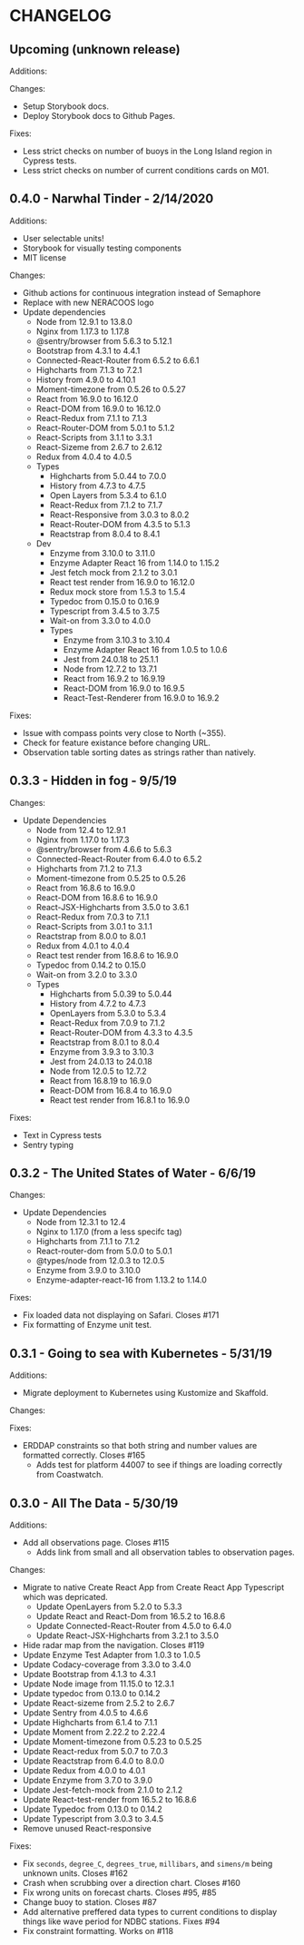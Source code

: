 # CHANGELOG

## Upcoming (unknown release)

Additions:

Changes:

- Setup Storybook docs.
- Deploy Storybook docs to Github Pages.

Fixes:

- Less strict checks on number of buoys in the Long Island region in Cypress tests.
- Less strict checks on number of current conditions cards on M01.

## 0.4.0 - Narwhal Tinder - 2/14/2020

Additions:

- User selectable units!
- Storybook for visually testing components
- MIT license

Changes:

- Github actions for continuous integration instead of Semaphore
- Replace with new NERACOOS logo
- Update dependencies
  - Node from 12.9.1 to 13.8.0
  - Nginx from 1.17.3 to 1.17.8
  - @sentry/browser from 5.6.3 to 5.12.1
  - Bootstrap from 4.3.1 to 4.4.1
  - Connected-React-Router from 6.5.2 to 6.6.1
  - Highcharts from 7.1.3 to 7.2.1
  - History from 4.9.0 to 4.10.1
  - Moment-timezone from 0.5.26 to 0.5.27
  - React from 16.9.0 to 16.12.0
  - React-DOM from 16.9.0 to 16.12.0
  - React-Redux from 7.1.1 to 7.1.3
  - React-Router-DOM from 5.0.1 to 5.1.2
  - React-Scripts from 3.1.1 to 3.3.1
  - React-Sizeme from 2.6.7 to 2.6.12
  - Redux from 4.0.4 to 4.0.5
  - Types
    - Highcharts from 5.0.44 to 7.0.0
    - History from 4.7.3 to 4.7.5
    - Open Layers from 5.3.4 to 6.1.0
    - React-Redux from 7.1.2 to 7.1.7
    - React-Responsive from 3.0.3 to 8.0.2
    - React-Router-DOM from 4.3.5 to 5.1.3
    - Reactstrap from 8.0.4 to 8.4.1
  - Dev
    - Enzyme from 3.10.0 to 3.11.0
    - Enzyme Adapter React 16 from 1.14.0 to 1.15.2
    - Jest fetch mock from 2.1.2 to 3.0.1
    - React test render from 16.9.0 to 16.12.0
    - Redux mock store from 1.5.3 to 1.5.4
    - Typedoc from 0.15.0 to 0.16.9
    - Typescript from 3.4.5 to 3.7.5
    - Wait-on from 3.3.0 to 4.0.0
    - Types
      - Enzyme from 3.10.3 to 3.10.4
      - Enzyme Adapter React 16 from 1.0.5 to 1.0.6
      - Jest from 24.0.18 to 25.1.1
      - Node from 12.7.2 to 13.7.1
      - React from 16.9.2 to 16.9.19
      - React-DOM from 16.9.0 to 16.9.5
      - React-Test-Renderer from 16.9.0 to 16.9.2

Fixes:

- Issue with compass points very close to North (~355).
- Check for feature existance before changing URL.
- Observation table sorting dates as strings rather than natively.

## 0.3.3 - Hidden in fog - 9/5/19

Changes:

- Update Dependencies
  - Node from 12.4 to 12.9.1
  - Nginx from 1.17.0 to 1.17.3
  - @sentry/browser from 4.6.6 to 5.6.3
  - Connected-React-Router from 6.4.0 to 6.5.2
  - Highcharts from 7.1.2 to 7.1.3
  - Moment-timezone from 0.5.25 to 0.5.26
  - React from 16.8.6 to 16.9.0
  - React-DOM from 16.8.6 to 16.9.0
  - React-JSX-Highcharts from 3.5.0 to 3.6.1
  - React-Redux from 7.0.3 to 7.1.1
  - React-Scripts from 3.0.1 to 3.1.1
  - Reactstrap from 8.0.0 to 8.0.1
  - Redux from 4.0.1 to 4.0.4
  - React test render from 16.8.6 to 16.9.0
  - Typedoc from 0.14.2 to 0.15.0
  - Wait-on from 3.2.0 to 3.3.0
  - Types
    - Highcharts from 5.0.39 to 5.0.44
    - History from 4.7.2 to 4.7.3
    - OpenLayers from 5.3.0 to 5.3.4
    - React-Redux from 7.0.9 to 7.1.2
    - React-Router-DOM from 4.3.3 to 4.3.5
    - Reactstrap from 8.0.1 to 8.0.4
    - Enzyme from 3.9.3 to 3.10.3
    - Jest from 24.0.13 to 24.0.18
    - Node from 12.0.5 to 12.7.2
    - React from 16.8.19 to 16.9.0
    - React-DOM from 16.8.4 to 16.9.0
    - React test render from 16.8.1 to 16.9.0

Fixes:

- Text in Cypress tests
- Sentry typing

## 0.3.2 - The United States of Water - 6/6/19

Changes:

- Update Dependencies
  - Node from 12.3.1 to 12.4
  - Nginx to 1.17.0 (from a less specifc tag)
  - Highcharts from 7.1.1 to 7.1.2
  - React-router-dom from 5.0.0 to 5.0.1
  - @types/node from 12.0.3 to 12.0.5
  - Enzyme from 3.9.0 to 3.10.0
  - Enzyme-adapter-react-16 from 1.13.2 to 1.14.0

Fixes:

- Fix loaded data not displaying on Safari. Closes #171
- Fix formatting of Enzyme unit test.

## 0.3.1 - Going to sea with Kubernetes - 5/31/19

Additions:

- Migrate deployment to Kubernetes using Kustomize and Skaffold.

Changes:

Fixes:

- ERDDAP constraints so that both string and number values are formatted correctly. Closes #165
  - Adds test for platform 44007 to see if things are loading correctly from Coastwatch.

## 0.3.0 - All The Data - 5/30/19

Additions:

- Add all observations page. Closes #115
  - Adds link from small and all observation tables to observation pages.

Changes:

- Migrate to native Create React App from Create React App Typescript which was depricated.
  - Update OpenLayers from 5.2.0 to 5.3.3
  - Update React and React-Dom from 16.5.2 to 16.8.6
  - Update Connected-React-Router from 4.5.0 to 6.4.0
  - Update React-JSX-Highcharts from 3.2.1 to 3.5.0
- Hide radar map from the navigation. Closes #119
- Update Enzyme Test Adapter from 1.0.3 to 1.0.5
- Update Codacy-coverage from 3.3.0 to 3.4.0
- Update Bootstrap from 4.1.3 to 4.3.1
- Update Node image from 11.15.0 to 12.3.1
- Update typedoc from 0.13.0 to 0.14.2
- Update React-sizeme from 2.5.2 to 2.6.7
- Update Sentry from 4.0.5 to 4.6.6
- Update Highcharts from 6.1.4 to 7.1.1
- Update Moment from 2.22.2 to 2.22.4
- Update Moment-timezone from 0.5.23 to 0.5.25
- Update React-redux from 5.0.7 to 7.0.3
- Update Reactstrap from 6.4.0 to 8.0.0
- Update Redux from 4.0.0 to 4.0.1
- Update Enzyme from 3.7.0 to 3.9.0
- Update Jest-fetch-mock from 2.1.0 to 2.1.2
- Update React-test-render from 16.5.2 to 16.8.6
- Update Typedoc from 0.13.0 to 0.14.2
- Update Typescript from 3.0.3 to 3.4.5
- Remove unused React-responsive

Fixes:

- Fix `seconds`, `degree_C`, `degrees_true`, `millibars`, and `simens/m` being unknown units. Closes #162
- Crash when scrubbing over a direction chart. Closes #160
- Fix wrong units on forecast charts. Closes #95, #85
- Change buoy to station. Closes #87
- Add alternative preffered data types to current conditions to display things like wave period for NDBC stations. Fixes #94
- Fix constraint formatting. Works on #118
